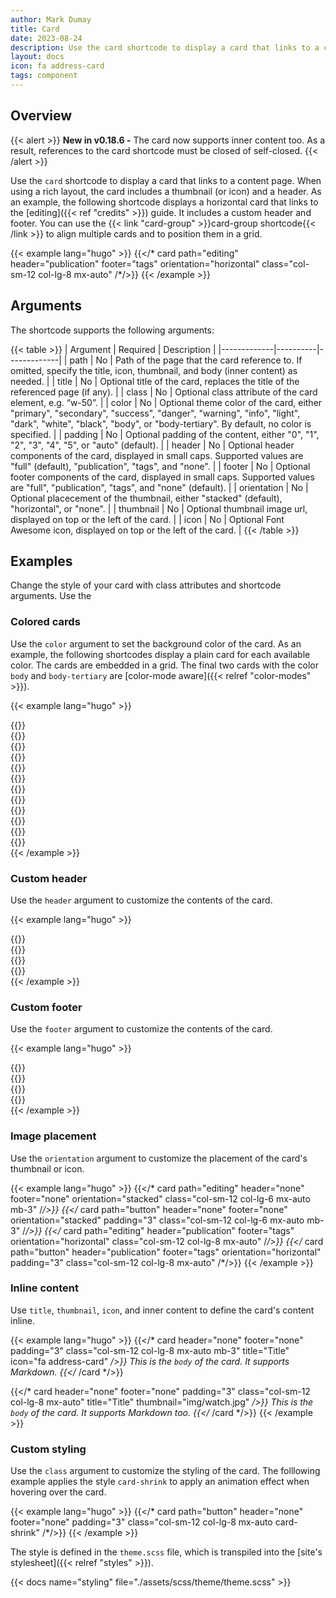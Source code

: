 ```yaml
---
author: Mark Dumay
title: Card
date: 2023-08-24
description: Use the card shortcode to display a card that links to a content page.
layout: docs
icon: fa address-card
tags: component
---
```


## Overview

{{< alert >}}
<strong>New in v0.18.6 -</strong> The card now supports inner content too. As a result, references to the card shortcode must be closed of self-closed.
{{< /alert >}}

Use the `card` shortcode to display a card that links to a content page. When using a rich layout, the card includes a thumbnail (or icon) and a header. As an example, the following shortcode displays a horizontal card that links to the [editing]({{< ref "credits" >}}) guide. It includes a custom header and footer. You can use the {{< link "card-group" >}}card-group shortcode{{< /link >}} to align multiple cards and to position them in a grid.

<!-- markdownlint-disable MD037 -->
{{< example lang="hugo" >}}
{{</* card path="editing" header="publication" footer="tags" orientation="horizontal" class="col-sm-12 col-lg-8 mx-auto" /*/>}}
{{< /example >}}
<!-- markdownlint-enable MD037 -->

## Arguments

The shortcode supports the following arguments:

{{< table >}}
| Argument    | Required | Description |
|-------------|----------|-------------|
| path        | No  | Path of the page that the card reference to. If omitted, specify the title, icon, thumbnail, and body (inner content) as needed. |
| title       | No  | Optional title of the card, replaces the title of the referenced page (if any). |
| class       | No  | Optional class attribute of the card element, e.g. “w-50”. |
| color       | No  | Optional theme color of the card, either "primary", "secondary", "success", "danger", "warning", "info", "light", "dark", "white", "black", "body", or "body-tertiary". By default, no color is specified. |
| padding     | No  | Optional padding of the content, either "0", "1", "2", "3", "4", "5", or "auto" (default). |
| header      | No  | Optional header components of the card, displayed in small caps. Supported values are "full" (default), "publication", "tags", and "none". |
| footer      | No  | Optional footer components of the card, displayed in small caps. Supported values are "full", "publication", "tags", and "none" (default). |
| orientation | No  | Optional placecement of the thumbnail, either "stacked" (default), "horizontal", or "none". |
| thumbnail   | No  | Optional thumbnail image url, displayed on top or the left of the card. |
| icon        | No  | Optional Font Awesome icon, displayed on top or the left of the card. |
{{< /table >}}

## Examples

Change the style of your card with class attributes and shortcode arguments. Use the

### Colored cards

Use the `color` argument to set the background color of the card. As an example, the following shortcodes display a plain card for each available color. The cards are embedded in a grid. The final two cards with the color `body` and `body-tertiary` are [color-mode aware]({{< relref "color-modes" >}}).

<!-- markdownlint-disable MD037 -->
{{< example lang="hugo" >}}
<div class="container-fluid p-4 px-xxl-0">
    <div class="row row-cols-2 row-cols-sm-3 row-cols-lg-4 g-2 g-lg-3">
        <div class="col">{{</* card color="primary" path="button" header="none" orientation="none" /*/>}}</div>
        <div class="col">{{</* card color="secondary" path="button" header="none" orientation="none" /*/>}}</div>
        <div class="col">{{</* card color="success" path="button" header="none" orientation="none" /*/>}}</div>
        <div class="col">{{</* card color="danger" path="button" header="none" orientation="none" /*/>}}</div>
        <div class="col">{{</* card color="warning" path="button" header="none" orientation="none" /*/>}}</div>
        <div class="col">{{</* card color="info" path="button" header="none" orientation="none" /*/>}}</div>
        <div class="col">{{</* card color="light" path="button" header="none" orientation="none" /*/>}}</div>
        <div class="col">{{</* card color="dark" path="button" header="none" orientation="none" /*/>}}</div>
        <div class="col">{{</* card color="white" path="button" header="none" orientation="none" /*/>}}</div>
        <div class="col">{{</* card color="black" path="button" header="none" orientation="none" /*/>}}</div>
        <div class="col">{{</* card color="body" path="button" header="none" orientation="none" /*/>}}</div>
        <div class="col">{{</* card color="body-tertiary" path="button" header="none" orientation="none" /*/>}}</div>
    </div>
</div>
{{< /example >}}
<!-- markdownlint-enable MD037 -->

### Custom header

Use the `header` argument to customize the contents of the card.

<!-- markdownlint-disable MD037 -->
{{< example lang="hugo" >}}
<div class="container-fluid p-4 px-xxl-0">
    <div class="row row-cols-2 row-cols-sm-3 row-cols-lg-4 g-2 g-lg-3">
        <div class="col">{{</* card path="editing" header="full" orientation="none" /*/>}}</div>
        <div class="col">{{</* card path="editing" header="publication" orientation="none" /*/>}}</div>
        <div class="col">{{</* card path="editing" header="tags" orientation="none" /*/>}}</div>
        <div class="col">{{</* card path="editing" header="none" orientation="none" /*/>}}</div>
    </div>
</div>
{{< /example >}}
<!-- markdownlint-enable MD037 -->

### Custom footer

Use the `footer` argument to customize the contents of the card.

<!-- markdownlint-disable MD037 -->
{{< example lang="hugo" >}}
<div class="container-fluid p-4 px-xxl-0">
    <div class="row row-cols-2 row-cols-sm-3 row-cols-lg-4 g-2 g-lg-3">
        <div class="col">{{</* card path="editing" header="none" footer="full" orientation="none" /*/>}}</div>
        <div class="col">{{</* card path="editing" header="none" footer="publication" orientation="none" /*/>}}</div>
        <div class="col">{{</* card path="editing" header="none" footer="tags" orientation="none" /*/>}}</div>
        <div class="col">{{</* card path="editing" header="none" footer="none" orientation="none" /*/>}}</div>
    </div>
</div>
{{< /example >}}
<!-- markdownlint-enable MD037 -->

### Image placement

Use the `orientation` argument to customize the placement of the card's thumbnail or icon.

<!-- markdownlint-disable MD037 -->
{{< example lang="hugo" >}}
{{</* card path="editing" header="none" footer="none" orientation="stacked" class="col-sm-12 col-lg-6 mx-auto mb-3" /*/>}}
{{</* card path="button" header="none" footer="none" orientation="stacked" padding="3" class="col-sm-12 col-lg-6 mx-auto mb-3" /*/>}}
{{</* card path="editing" header="publication" footer="tags" orientation="horizontal" class="col-sm-12 col-lg-8 mx-auto" /*/>}}
{{</* card path="button" header="publication" footer="tags" orientation="horizontal" padding="3" class="col-sm-12 col-lg-8 mx-auto" /*/>}}
{{< /example >}}
<!-- markdownlint-enable MD037 -->

### Inline content

Use `title`, `thumbnail`, `icon`, and inner content to define the card's content inline.

<!-- markdownlint-disable MD037 -->
{{< example lang="hugo" >}}
{{</* card header="none" footer="none" padding="3" class="col-sm-12 col-lg-8 mx-auto mb-3" title="Title" icon="fa address-card" */>}}
    This is the `body` of the card. It supports Markdown.
{{</* /card */>}}

{{</* card header="none" footer="none" padding="3" class="col-sm-12 col-lg-8 mx-auto" title="Title" thumbnail="img/watch.jpg" */>}}
    This is the `body` of the card. It supports Markdown too.
{{</* /card */>}}
{{< /example >}}
<!-- markdownlint-enable MD037 -->

### Custom styling

Use the `class` argument to customize the styling of the card. The folllowing example applies the style `card-shrink` to apply an animation effect when hovering over the card.

<!-- markdownlint-disable MD037 -->
{{< example lang="hugo" >}}
{{</* card path="button" header="none" footer="none" padding="3" class="col-sm-12 col-lg-8 mx-auto card-shrink" /*/>}}
{{< /example >}}
<!-- markdownlint-enable MD037 -->

The style is defined in the `theme.scss` file, which is transpiled into the [site's stylesheet]({{< relref "styles" >}}).

{{< docs name="styling" file="./assets/scss/theme/theme.scss" >}}
